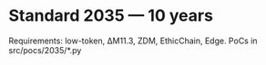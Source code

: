 # Standard 2035 — 10 years

Requirements: low-token, ΔM11.3, ZDM, EthicChain, Edge.
PoCs in src/pocs/2035/*.py
